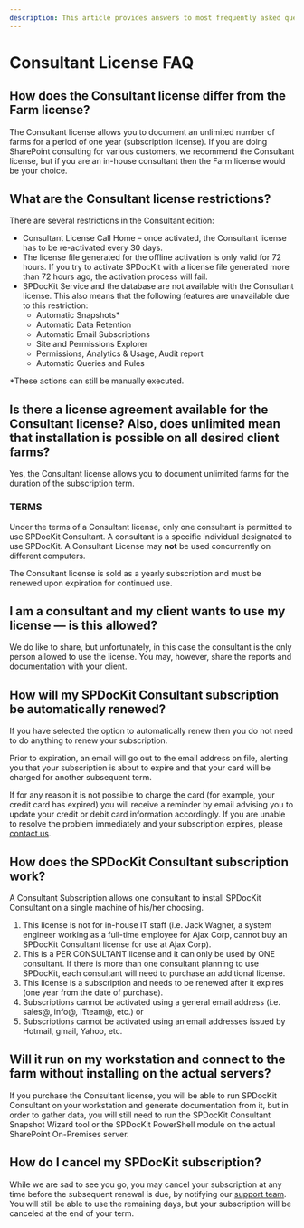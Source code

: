 ```yaml
---
description: This article provides answers to most frequently asked questions about the Consultant license.
---
```


# Consultant License FAQ

## How does the Consultant license differ from the Farm license?

The Consultant license allows you to document an unlimited number of farms for a period of one year \(subscription license\). If you are doing SharePoint consulting for various customers, we recommend the Consultant license, but if you are an in-house consultant then the Farm license would be your choice.

## What are the Consultant license restrictions?

There are several restrictions in the Consultant edition:

* Consultant License Call Home – once activated, the Consultant license has to be re-activated every 30 days.
* The license file generated for the offline activation is only valid for 72 hours. If you try to activate SPDocKit with a license file generated more than 72 hours ago, the activation process will fail.
* SPDocKit Service and the database are not available with the Consultant license. This also means that the following features are unavailable due to this restriction:
  * Automatic Snapshots\*
  * Automatic Data Retention
  * Automatic Email Subscriptions
  * Site and Permissions Explorer 
  * Permissions, Analytics & Usage, Audit report
  * Automatic Queries and Rules

\*These actions can still be manually executed.

## Is there a license agreement available for the Consultant license? Also, does unlimited mean that installation is possible on all desired client farms?

Yes, the Consultant license allows you to document unlimited farms for the duration of the subscription term.

### TERMS

Under the terms of a Consultant license, only one consultant is permitted to use SPDocKit Consultant. A consultant is a specific individual designated to use SPDocKit. A Consultant License may **not** be used concurrently on different computers.

The Consultant license is sold as a yearly subscription and must be renewed upon expiration for continued use.

## I am a consultant and my client wants to use my license — is this allowed?

We do like to share, but unfortunately, in this case the consultant is the only person allowed to use the license. You may, however, share the reports and documentation with your client.

## How will my SPDocKit Consultant subscription be automatically renewed?

If you have selected the option to automatically renew then you do not need to do anything to renew your subscription.

Prior to expiration, an email will go out to the email address on file, alerting you that your subscription is about to expire and that your card will be charged for another subsequent term.

If for any reason it is not possible to charge the card \(for example, your credit card has expired\) you will receive a reminder by email advising you to update your credit or debit card information accordingly. If you are unable to resolve the problem immediately and your subscription expires, please [contact us](https://www.syskit.com/company/contact-us/).

## How does the SPDocKit Consultant subscription work?

A Consultant Subscription allows one consultant to install SPDocKit Consultant on a single machine of his/her choosing.

1. This license is not for in-house IT staff \(i.e. Jack Wagner, a system engineer working as a full-time employee for Ajax Corp, cannot buy an SPDocKit Consultant license for use at Ajax Corp\).
2. This is a PER CONSULTANT license and it can only be used by ONE consultant. If there is more than one consultant planning to use SPDocKit, each consultant will need to purchase an additional license.  
3. This license is a subscription and needs to be renewed after it expires \(one year from the date of purchase\).
4. Subscriptions cannot be activated using a general email address \(i.e. sales@, info@, ITteam@, etc.\) or
5. Subscriptions cannot be activated using an email addresses issued by Hotmail, gmail, Yahoo, etc.

## Will it run on my workstation and connect to the farm without installing on the actual servers?

If you purchase the Consultant license, you will be able to run SPDocKit Consultant on your workstation and generate documentation from it, but in order to gather data, you will still need to run the SPDocKit Consultant Snapshot Wizard tool or the SPDocKit PowerShell module on the actual SharePoint On-Premises server.

## How do I cancel my SPDocKit subscription?

While we are sad to see you go, you may cancel your subscription at any time before the subsequent renewal is due, by notifying our [support team](https://www.syskit.com/company/contact-us/). You will still be able to use the remaining days, but your subscription will be canceled at the end of your term.


